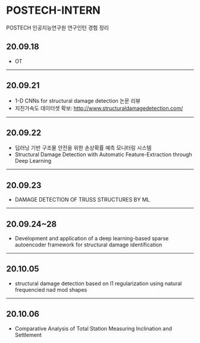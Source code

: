 # POSTECH-INTERN
POSTECH 인공지능연구원 연구인턴 경험 정리

## 20.09.18
- OT
---
## 20.09.21
- 1-D CNNs for structural damage detection 논문 리뷰
- 지진가속도 데이터셋 확보: <http://www.structuraldamagedetection.com/>
---
## 20.09.22
- 딥러닝 기반 구조물 안전을 위한 손상확률 예측 모니터링 시스템
- Structural Damage Detection with Automatic Feature-Extraction through Deep Learning
---
## 20.09.23
- DAMAGE DETECTION OF TRUSS STRUCTURES BY ML
---
## 20.09.24~28
- Development and application of a deep learning-based sparse autoencoder framework for structural damage identification
---
## 20.10.05
- structural damage detection based on l1 regularization using natural frequencied nad mod shapes
---
## 20.10.06
- Comparative Analysis of Total Station Measuring Inclination and Settlement